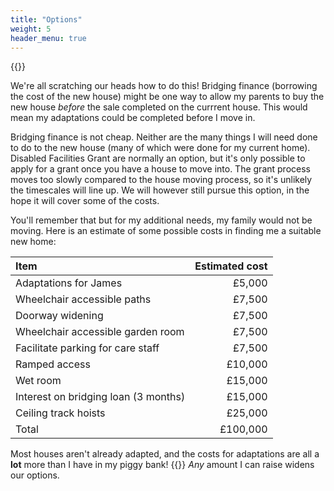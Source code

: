 ```yaml
---
title: "Options"
weight: 5
header_menu: true
---
```


{{<menu-buttons>}}

We're all scratching our heads how to do this! Bridging finance (borrowing the
cost of the new house) might be one way to allow my parents to buy the new house
*before* the sale completed on the currrent house. This would mean my
adaptations could be completed before I move in.

Bridging finance is not cheap. Neither are the many things I will need done to
do to the new house (many of which were done for my current home). Disabled
Facilities Grant are normally an option, but it's only possible to apply for a
grant once you have a house to move into. The grant process moves too slowly
compared to the house moving process, so it's unlikely the timescales will line
up. We will however still pursue this option, in the hope it will cover some of
the costs.

You'll remember that but for my additional needs, my family would not be
moving. Here is an estimate of some possible costs in finding me a suitable new
home:

| Item | Estimated cost |
| :- | -: |
| Adaptations for James | &pound;5,000 |
| Wheelchair accessible paths | &pound;7,500 |
| Doorway widening | &pound;7,500 |
| Wheelchair accessible garden room | &pound;7,500 |
| Facilitate parking for care staff | &pound;7,500 |
| Ramped access | &pound;10,000 |
| Wet room | &pound;15,000 |
| Interest on bridging loan (3 months) | &pound;15,000 |
| Ceiling track hoists | &pound;25,000 |
| Total | &pound;100,000 |

Most houses aren't already adapted, and the costs for adaptations are all a
**lot** more than I have in my piggy bank! {{<icon class="fa fa-money">}} *Any*
amount I can raise widens our options.